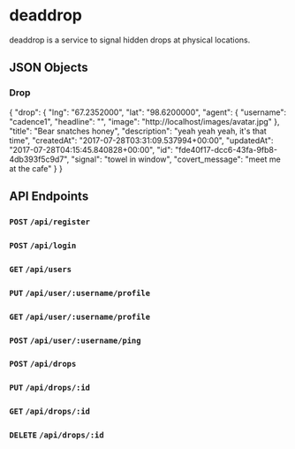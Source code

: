 # deaddrop
deaddrop is a service to signal hidden drops at physical locations.

## JSON Objects

### Drop
{
    "drop": {
        "lng": "67.2352000",
        "lat": "98.6200000",
        "agent": {
            "username": "cadence1",
            "headline": "",
            "image": "http://localhost/images/avatar.jpg"
        },
        "title": "Bear snatches honey",
        "description": "yeah yeah yeah, it's that time",
        "createdAt": "2017-07-28T03:31:09.537994+00:00",
        "updatedAt": "2017-07-28T04:15:45.840828+00:00",
        "id": "fde40f17-dcc6-43fa-9fb8-4db393f5c9d7",
        "signal": "towel in window",
        "covert_message": "meet me at the cafe"
    }
}

## API Endpoints
### `POST` `/api/register`

### `POST` `/api/login`

### `GET` `/api/users`

### `PUT` `/api/user/:username/profile`

### `GET` `/api/user/:username/profile`

### `POST` `/api/user/:username/ping`

### `POST` `/api/drops`

### `PUT` `/api/drops/:id`

### `GET` `/api/drops/:id`

### `DELETE` `/api/drops/:id`

